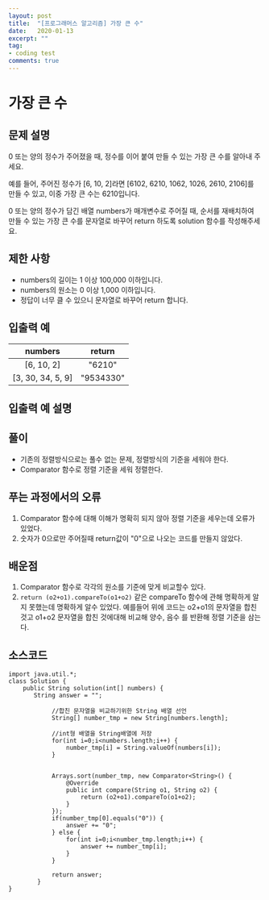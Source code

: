 ```yaml
---
layout: post
title:  "[프로그래머스 알고리즘] 가장 큰 수"
date:   2020-01-13
excerpt: ""
tag:
- coding test 
comments: true
---
```


# 가장 큰 수

## 문제 설명  

0 또는 양의 정수가 주어졌을 때, 정수를 이어 붙여 만들 수 있는 가장 큰 수를 알아내 주세요.

예를 들어, 주어진 정수가 [6, 10, 2]라면 [6102, 6210, 1062, 1026, 2610, 2106]를 만들 수 있고, 이중 가장 큰 수는 6210입니다.

0 또는 양의 정수가 담긴 배열 numbers가 매개변수로 주어질 때, 순서를 재배치하여 만들 수 있는 가장 큰 수를 문자열로 바꾸어 return 하도록 solution 함수를 작성해주세요.

## 제한 사항  
* numbers의 길이는 1 이상 100,000 이하입니다.
* numbers의 원소는 0 이상 1,000 이하입니다.
* 정답이 너무 클 수 있으니 문자열로 바꾸어 return 합니다.

## 입출력 예  
  
|numbers|return|
|:---:|:---:|
|[6, 10, 2]|"6210"|
|[3, 30, 34, 5, 9]|"9534330"|

  
## 입출력 예 설명



## 풀이
* 기존의 정렬방식으로는 풀수 없는 문제, 정렬방식의 기준을 세워야 한다.
* Comparator 함수로 정렬 기준을 세워 정렬한다.


## 푸는 과정에서의 오류
1. Comparator 함수에 대해 이해가 명확히 되지 않아 정렬 기준을 세우는데 오류가 있었다.
2. 숫자가 0으로만 주어질때 return값이 "0"으로 나오는 코드를 만들지 않았다.


## 배운점
1. Comparator 함수로 각각의 원소를 기준에 맞게 비교할수 있다.
2. `return (o2+o1).compareTo(o1+o2)` 같은 compareTo 함수에 관해 명확하게 알지 못했는데 명확하게 알수 있었다. 예를들어 위에 코드는 o2+o1의 문자열을 합친것고 o1+o2 문자열을 합친 것에대해 비교해 양수, 음수 를 반환해 정렬 기준을 삼는다. 



## 소스코드
~~~
import java.util.*;
class Solution {
    public String solution(int[] numbers) {
       String answer = "";
	        
	        //합친 문자열을 비교하기위한 String 배열 선언
	        String[] number_tmp = new String[numbers.length];
	        
	        //int형 배열을 String배열에 저장
	        for(int i=0;i<numbers.length;i++) {
	            number_tmp[i] = String.valueOf(numbers[i]);
	        }
	        
	        
	        Arrays.sort(number_tmp, new Comparator<String>() {
	            @Override
	            public int compare(String o1, String o2) {
	                return (o2+o1).compareTo(o1+o2);
	            }
	        });
	        if(number_tmp[0].equals("0")) {
                answer += "0";
            } else {
                for(int i=0;i<number_tmp.length;i++) {
                    answer += number_tmp[i];
                }
            }
	        
	        return answer;
	    }
}
~~~
